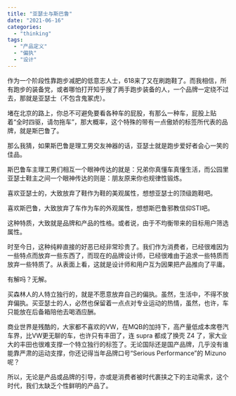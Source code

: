```yaml
---
title: "亚瑟士与斯巴鲁"
date: "2021-06-16"
categories: 
  - "thinking"
tags: 
  - "产品定义"
  - "偏执"
  - "设计"
---
```


作为一个阶段性靠跑步减肥的低意志人士，618来了又在刷跑鞋了。而我相信，所有跑步的装备党，或者哪怕打开知乎搜了两手跑步装备的人，一个品牌一定绕不过去，那就是亚瑟士（不包含鬼冢虎）。

堵在北京的路上，你总不可避免要看各种车的屁股，有那么一种车，屁股上贴着“全时四驱，请勿拖车”，那大概率，这个特殊的带有一点傲娇的标签所代表的品牌，就是斯巴鲁了。

那么我猜，如果斯巴鲁是理工男交友神器的话，亚瑟士就是跑步爱好者会心一笑的佳品。

斯巴鲁车主理工男们相互一个眼神传达的就是：兄弟你真懂车真懂生活，而公园里亚瑟士鞋主之间一个眼神传达的则是：朋友原来你也规律性锻炼。

喜欢亚瑟士的，大致放弃了鞋作为鞋的美观属性，想想亚瑟士的顶级跑鞋吧。

喜欢斯巴鲁，大致放弃了车作为车的外观属性，想想斯巴鲁邪教信仰STI吧。

这种特质，大致就是品牌和产品的性格。或者说，由于不均衡带来的目标用户筛选属性。

时至今日，这种纯粹直接的好恶已经非常珍贵了。我们作为消费者，已经很难因为一些特点而放弃一些东西了，而现在的品牌设计师，已经很难由于追求一些特质而放弃一些特质了。从表面上看，这就是设计师和用户互为因果把产品推向了平庸。

有解吗？无解。

买森林人的人特立独行的，就是不愿意放弃自己的偏执。虽然，生活中，不得不放弃偏执。买亚瑟士的人，必然也保留着一点点对专业运动的热情，虽然，也许，车只能放在后备箱陪他去喝酒应酬。

商业世界是残酷的，大家都不喜欢的VW，在MQB的加持下，高产量低成本席卷汽车界，比VW更无聊的车，也许只有丰田了，连 supra 都成了换壳 Z4 了，家大业大的丰田也很难支撑一个特立独行的标签了。无论国际还是国产品牌，几乎没有谁能靠严肃的运动支撑，你还记得当年品牌口号“Serious Performance”的 Mizuno 呢？

所以，无论是产品或品牌的引导，亦或是消费者被时代裹挟之下的主动需求，这个时代，我们太缺乏个性鲜明的产品了。

